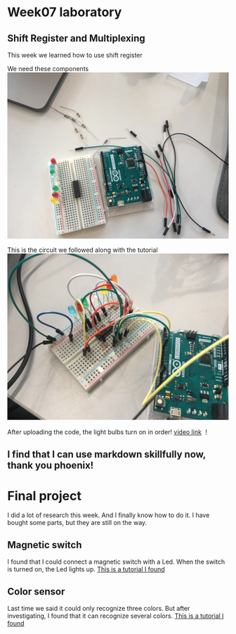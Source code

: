 
# Week07 laboratory
## Shift Register and Multiplexing
This week we learned how to use shift register

We need these  components
![](https://github.com/Yunhan-Wang/Arduino-Homework/blob/master/week7/shift_register-code/component.JPG)

This is the circuit we followed along with the tutorial
![](https://github.com/Yunhan-Wang/Arduino-Homework/blob/master/week7/shift_register-code/circuit.JPG)

After uploading the code, the light bulbs turn on in order!
[video link](https://youtu.be/B5aRxm9k86U)
！[](https://github.com/Yunhan-Wang/Arduino-Homework/blob/master/week7/shift_register-code/IMG_9383.JPG)
## I find that I can use markdown skillfully now, thank you phoenix!
# Final project
I did a lot of research this week. And I finally know how to do it.
I have bought some parts, but they are still on the way.
## Magnetic switch
I found that I could connect a magnetic switch with a Led. When the switch is turned on, the Led lights up.
[This is a tutorial I found](https://www.youtube.com/watch?v=qDz0XU-a_MM)

## Color sensor
Last time we said it could only recognize three colors. But after investigating, I found that it can recognize several colors.
[This is a tutorial I found](http://valfa.blogspot.com/2012/05/sensor-warna-ekonomis-menggunakan-led.html)
